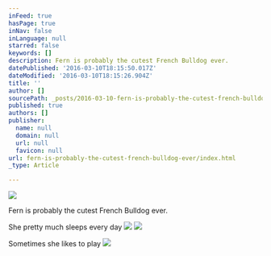 ```yaml
---
inFeed: true
hasPage: true
inNav: false
inLanguage: null
starred: false
keywords: []
description: Fern is probably the cutest French Bulldog ever.
datePublished: '2016-03-10T18:15:50.017Z'
dateModified: '2016-03-10T18:15:26.904Z'
title: ''
author: []
sourcePath: _posts/2016-03-10-fern-is-probably-the-cutest-french-bulldog-ever.md
published: true
authors: []
publisher:
  name: null
  domain: null
  url: null
  favicon: null
url: fern-is-probably-the-cutest-french-bulldog-ever/index.html
_type: Article

---
```

![](https://the-grid-user-content.s3-us-west-2.amazonaws.com/04b63098-727c-43e8-80c9-08a5efe1195b.jpg)

Fern is probably the cutest French Bulldog ever.

She pretty much sleeps every day
![](https://the-grid-user-content.s3-us-west-2.amazonaws.com/9562d873-d789-43d8-b7ad-aed580ca3788.jpg)
![](https://the-grid-user-content.s3-us-west-2.amazonaws.com/c2f15acc-7b75-4495-8c70-58f39c904ce8.jpg)

Sometimes she likes to play
![](https://the-grid-user-content.s3-us-west-2.amazonaws.com/10c2c912-a111-4d76-a798-1023f3369008.jpg)